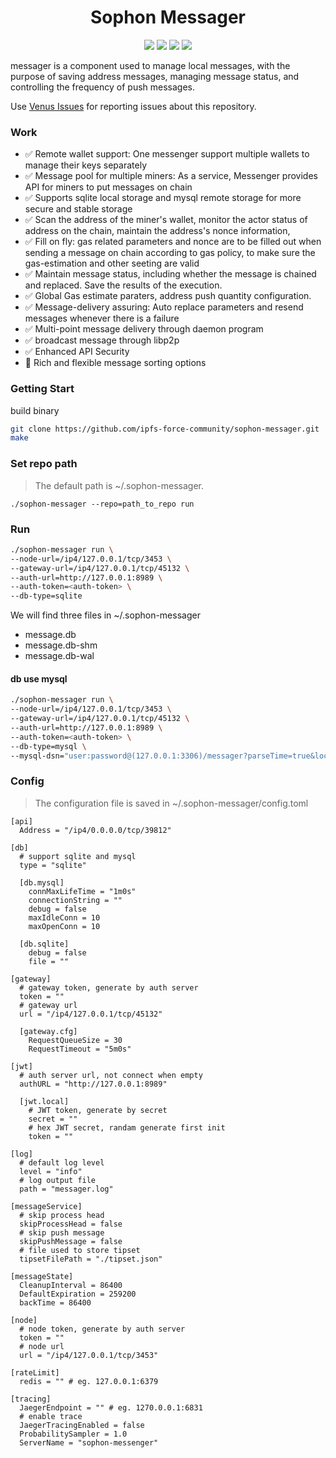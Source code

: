 <h1 align="center">Sophon Messager</h1>

<p align="center">
 <a href="https://github.com/ipfs-force-community/sophon-messager/actions"><img src="https://github.com/ipfs-force-community/sophon-messager/actions/workflows/build_upload.yml/badge.svg"/></a>
 <a href="https://codecov.io/gh/ipfs-force-community/sophon-messager"><img src="https://codecov.io/gh/ipfs-force-community/sophon-messager/branch/master/graph/badge.svg?token=J5QWYWkgHT"/></a>
 <a href="https://goreportcard.com/report/github.com/ipfs-force-community/sophon-messager"><img src="https://goreportcard.com/badge/github.com/ipfs-force-community/sophon-messager"/></a>
 <a href="https://github.com/ipfs-force-community/sophon-messager/tags"><img src="https://img.shields.io/github/v/tag/ipfs-force-community/sophon-messager"/></a>
  <br>
</p>

messager is a component used to manage local messages, with the purpose of saving address messages, managing message status, and controlling the frequency of push messages.

Use [Venus Issues](https://github.com/filecoin-project/venus/issues) for reporting issues about this repository.

### Work

- ✅ Remote wallet support: One messenger support multiple wallets to manage their keys separately
- ✅ Message pool for multiple miners: As a service, Messenger provides API for miners to put messages on chain
- ✅ Supports sqlite local storage and mysql remote storage for more secure and stable storage
- ✅ Scan the address of the miner's wallet, monitor the actor status of address on the chain, maintain the address's nonce information,
- ✅ Fill on fly: gas related parameters and nonce are to be filled out when sending a message on chain according to gas policy, to make sure the gas-estimation and other seeting are valid
- ✅ Maintain message status, including whether the message is chained and replaced. Save the results of the execution.
- ✅ Global Gas estimate paraters, address push quantity configuration.
- ✅ Message-delivery assuring: Auto replace parameters and resend messages whenever there is a failure
- ✅ Multi-point message delivery through daemon program
- ✅ broadcast message through libp2p
- ✅ Enhanced API Security
- 🔲 Rich and flexible message sorting options


### Getting Start

build binary
```sh
git clone https://github.com/ipfs-force-community/sophon-messager.git
make
```

### Set repo path

> The default path is ~/.sophon-messager.
```
./sophon-messager --repo=path_to_repo run
```

### Run

```sh
./sophon-messager run \
--node-url=/ip4/127.0.0.1/tcp/3453 \
--gateway-url=/ip4/127.0.0.1/tcp/45132 \
--auth-url=http://127.0.0.1:8989 \
--auth-token=<auth-token> \
--db-type=sqlite
```

We will find three files in ~/.sophon-messager

* message.db
* message.db-shm
* message.db-wal

#### db use mysql

```sh
./sophon-messager run \
--node-url=/ip4/127.0.0.1/tcp/3453 \
--gateway-url=/ip4/127.0.0.1/tcp/45132 \
--auth-url=http://127.0.0.1:8989 \
--auth-token=<auth-token> \
--db-type=mysql \
--mysql-dsn="user:password@(127.0.0.1:3306)/messager?parseTime=true&loc=Local"
```

### Config

> The configuration file is saved in ~/.sophon-messager/config.toml

```
[api]
  Address = "/ip4/0.0.0.0/tcp/39812"

[db]
  # support sqlite and mysql
  type = "sqlite"

  [db.mysql]
    connMaxLifeTime = "1m0s"
    connectionString = ""
    debug = false
    maxIdleConn = 10
    maxOpenConn = 10

  [db.sqlite]
    debug = false
    file = ""

[gateway]
  # gateway token, generate by auth server
  token = ""
  # gateway url
  url = "/ip4/127.0.0.1/tcp/45132"

  [gateway.cfg]
    RequestQueueSize = 30
    RequestTimeout = "5m0s"

[jwt]
  # auth server url, not connect when empty
  authURL = "http://127.0.0.1:8989"

  [jwt.local]
    # JWT token, generate by secret
    secret = ""
    # hex JWT secret, randam generate first init
    token = ""

[log]
  # default log level
  level = "info"
  # log output file
  path = "messager.log"

[messageService]
  # skip process head
  skipProcessHead = false
  # skip push message
  skipPushMessage = false
  # file used to store tipset
  tipsetFilePath = "./tipset.json"

[messageState]
  CleanupInterval = 86400
  DefaultExpiration = 259200
  backTime = 86400

[node]
  # node token, generate by auth server
  token = ""
  # node url
  url = "/ip4/127.0.0.1/tcp/3453"

[rateLimit]
  redis = "" # eg. 127.0.0.1:6379

[tracing]
  JaegerEndpoint = "" # eg. 1270.0.0.1:6831
  # enable trace
  JaegerTracingEnabled = false
  ProbabilitySampler = 1.0
  ServerName = "sophon-messenger"
```
